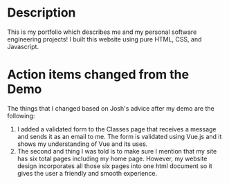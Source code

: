 # Description

This is my portfolio which describes me and my personal software engineering projects! I built this website using pure HTML, CSS, and Javascript.

# Action items changed from the Demo

The things that I changed based on Josh's advice after my demo are the following:

1. I added a validated form to the Classes page that receives a message and sends it as an email to me. The form is validated using Vue.js and it shows my understanding of Vue and its uses.
2. The second and thing I was told is to make sure I mention that my site has six total pages including my home page. However, my website design incorporates all those six pages into one html document so it gives the user a friendly and smooth experience.
